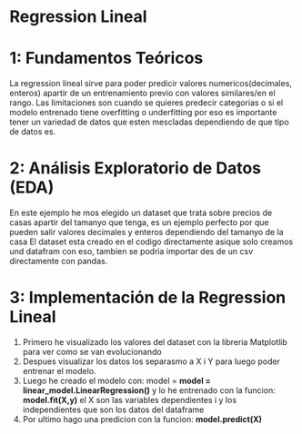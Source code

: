 # Regression Lineal

# 1: Fundamentos Teóricos
La regression lineal sirve para poder predicir valores numericos(decimales, enteros) apartir de un entrenamiento previo con valores similares/en el rango. 
Las limitaciones son cuando se quieres predecir categorias o si el modelo entrenado tiene overfitting o underfitting por eso es importante tener un variedad de datos que esten mescladas dependiendo de que tipo de datos es.

# 2: Análisis Exploratorio de Datos (EDA)
En este ejemplo he mos elegido un dataset que trata sobre precios de casas apartir del tamanyo que tenga, es un ejemplo perfecto por que pueden salir valores decimales y enteros dependiendo del tamanyo de la casa
El dataset esta creado en el codigo directamente asique solo creamos und datafram con eso, tambien se podria importar des de un csv directamente con pandas.

# 3: Implementación de la Regression Lineal
1. Primero he visualizado los valores del dataset con la libreria Matplotlib para ver como se van evolucionando
2. Despues visualizar los datos los separasmo a X i Y para luego poder entrenar el modelo.
3. Luego he creado el modelo con: model = **model = linear_model.LinearRegression()** y lo he entrenado con la funcion: **model.fit(X,y)** el X son las variables dependientes i y los independientes que son los datos del dataframe
4. Por ultimo hago una predicion con la funcion: **model.predict(X)**


